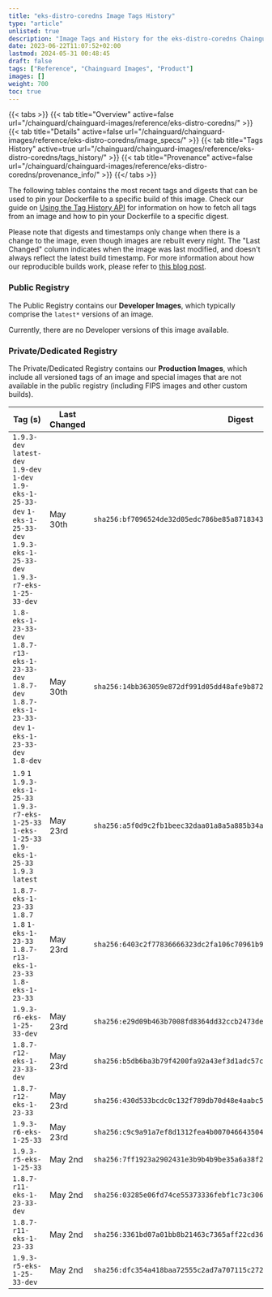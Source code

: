 ```yaml
---
title: "eks-distro-coredns Image Tags History"
type: "article"
unlisted: true
description: "Image Tags and History for the eks-distro-coredns Chainguard Image"
date: 2023-06-22T11:07:52+02:00
lastmod: 2024-05-31 00:48:45
draft: false
tags: ["Reference", "Chainguard Images", "Product"]
images: []
weight: 700
toc: true
---
```


{{< tabs >}}
{{< tab title="Overview" active=false url="/chainguard/chainguard-images/reference/eks-distro-coredns/" >}}
{{< tab title="Details" active=false url="/chainguard/chainguard-images/reference/eks-distro-coredns/image_specs/" >}}
{{< tab title="Tags History" active=true url="/chainguard/chainguard-images/reference/eks-distro-coredns/tags_history/" >}}
{{< tab title="Provenance" active=false url="/chainguard/chainguard-images/reference/eks-distro-coredns/provenance_info/" >}}
{{</ tabs >}}

The following tables contains the most recent tags and digests that can be used to pin your Dockerfile to a specific build of this image. Check our guide on [Using the Tag History API](/chainguard/chainguard-images/using-the-tag-history-api/) for information on how to fetch all tags from an image and how to pin your Dockerfile to a specific digest.

Please note that digests and timestamps only change when there is a change to the image, even though images are rebuilt every night. The "Last Changed" column indicates when the image was last modified, and doesn't always reflect the latest build timestamp. For more information about how our reproducible builds work, please refer to [this blog post](https://www.chainguard.dev/unchained/reproducing-chainguards-reproducible-image-builds).

### Public Registry
The Public Registry contains our **Developer Images**, which typically comprise the `latest*` versions of an image.

Currently, there are no Developer versions of this image available.

### Private/Dedicated Registry
The Private/Dedicated Registry contains our **Production Images**, which include all versioned tags of an image and special images that are not available in the public registry (including FIPS images and other custom builds).

| Tag (s)                                                                                                                                  | Last Changed | Digest                                                                    |
|------------------------------------------------------------------------------------------------------------------------------------------|--------------|---------------------------------------------------------------------------|
|  `1.9.3-dev` `latest-dev` `1.9-dev` `1-dev` `1.9-eks-1-25-33-dev` `1-eks-1-25-33-dev` `1.9.3-eks-1-25-33-dev` `1.9.3-r7-eks-1-25-33-dev` | May 30th     | `sha256:bf7096524de32d05edc786be85a87183438f8195f71b68782c623b239c3321cc` |
|  `1.8-eks-1-23-33-dev` `1.8.7-r13-eks-1-23-33-dev` `1.8.7-dev` `1.8.7-eks-1-23-33-dev` `1-eks-1-23-33-dev` `1.8-dev`                     | May 30th     | `sha256:14bb363059e872df991d05dd48afe9b872dcb9d84e3c323bc667f627b4b7cb4e` |
|  `1.9` `1` `1.9.3-eks-1-25-33` `1.9.3-r7-eks-1-25-33` `1-eks-1-25-33` `1.9-eks-1-25-33` `1.9.3` `latest`                                 | May 23rd     | `sha256:a5f0d9c2fb1beec32daa01a8a5a885b34aa55b0ef63926be9f780095af07a593` |
|  `1.8.7-eks-1-23-33` `1.8.7` `1.8` `1-eks-1-23-33` `1.8.7-r13-eks-1-23-33` `1.8-eks-1-23-33`                                             | May 23rd     | `sha256:6403c2f77836666323dc2fa106c70961b9dadabf828118ddb16c01cd48c7db82` |
|  `1.9.3-r6-eks-1-25-33-dev`                                                                                                              | May 23rd     | `sha256:e29d09b463b7008fd8364dd32ccb2473de37b61574a2b008b0a0becabde2cb16` |
|  `1.8.7-r12-eks-1-23-33-dev`                                                                                                             | May 23rd     | `sha256:b5db6ba3b79f4200fa92a43ef3d1adc57c4985d4dbf4ef2509cdd94e1ecba08d` |
|  `1.8.7-r12-eks-1-23-33`                                                                                                                 | May 23rd     | `sha256:430d533bcdc0c132f789db70d48e4aabc551fd35ed8c6233bb1e68f4dc0aa5db` |
|  `1.9.3-r6-eks-1-25-33`                                                                                                                  | May 23rd     | `sha256:c9c9a91a7ef8d1312fea4b00704664350431629eef21572ec9ad2f258e2130d5` |
|  `1.9.3-r5-eks-1-25-33`                                                                                                                  | May 2nd      | `sha256:7ff1923a2902431e3b9b4b9be35a6a38f267919d43226818c0eb72d0283a4b63` |
|  `1.8.7-r11-eks-1-23-33-dev`                                                                                                             | May 2nd      | `sha256:03285e06fd74ce55373336febf1c73c306fc5540be27f5836ae95ca302934b75` |
|  `1.8.7-r11-eks-1-23-33`                                                                                                                 | May 2nd      | `sha256:3361bd07a01bb8b21463c7365aff22cd3616552d3106c6471b933249e0b930d3` |
|  `1.9.3-r5-eks-1-25-33-dev`                                                                                                              | May 2nd      | `sha256:dfc354a418baa72555c2ad7a707115c272ae258395d6cf3d5580f2379f9d5570` |

